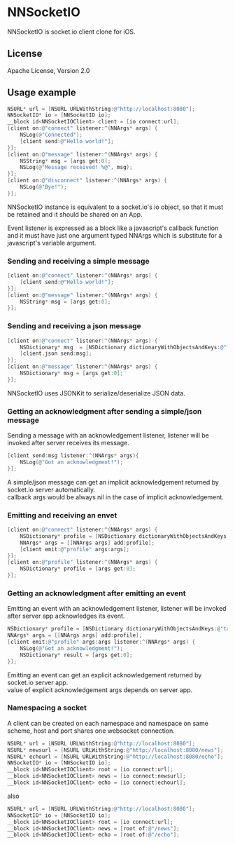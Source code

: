 # NNSocketIO

NNSocketIO is socket.io client clone for iOS.  

## License

Apache License, Version 2.0

## Usage example

```objective-c
NSURL* url = [NSURL URLWithString:@"http://localhost:8080"];
NNSocketIO* io = [NNSocketIO io];
__block id<NNSocketIOClient> client = [io connect:url];
[client on:@"connect" listener:^(NNArgs* args) {
    NSLog(@"Connected");
    [client send:@"Hello world!"];
}];
[client on:@"message" listener:^(NNArgs* args) {
    NSString* msg = [args get:0];
    NSLog(@"Message received! %@", msg);
}];
[client on:@"disconnect" listener:^(NNArgs* args) {
    NSLog(@"Bye!");
}];
```

NNSocketIO instance is equivalent to a socket.io's io object, so that it must be retained and it should be shared on an App.

Event listener is expressed as a block like a javascript's callback function and it must have just one argument typed NNArgs which is substitute for a javascript's variable argument.

### Sending and receiving a simple message

```objective-c
[client on:@"connect" listener:^(NNArgs* args) {
    [client send:@"Hello world!"];
}];
[client on:@"message" listener:^(NNArgs* args) {
    NSString* msg = [args get:0];
}];
```
### Sending and receiving a json message

```objective-c
[client on:@"connect" listener:^(NNArgs* args) {
    NSDictionary* msg  = [NSDictionary dictionaryWithObjectsAndKeys:@"foo", @"firstname", @"bar", @"lastname",nil];
    [client.json send:msg];
}];
[client on:@"message" listener:^(NNArgs* args) {
    NSDictionary* msg = [args get:0];
}];
```
NNSocketIO uses JSONKit to serialize/deserialize JSON data.

### Getting an acknowledgment after sending a simple/json message

Sending a message with an acknowledgement listener, listener will be invoked after server receives its message.

```objective-c
[client send:msg listener:^(NNArgs* args){
    NSLog(@"Got an acknowledgment!");
}];
```

A simple/json message can get an implicit acknowledgement returned by socket.io server automatically.  
callback args would be always nil in the case of implicit acknowledgement.

### Emitting and receiving an envet

```objective-c
[client on:@"connect" listener:^(NNArgs* args) {
    NSDictionary* profile = [NSDictionary dictionaryWithObjectsAndKeys:@"taro", @"name", [NSNumber numberWithInt:20], @"age",nil];
    NNArgs* args = [[NNArgs args] add:profile];
    [client emit:@"profile" args:args];
}];
[client on:@"profile" listener:^(NNArgs* args) {
    NSDictionary* profile = [args get:0];
}];
```

### Getting an acknowledgment after emitting an event

Emitting an event with an acknowledgement listener, listener will be invoked after server app acknowledges its event.

```objective-c
NSDictionary* profile = [NSDictionary dictionaryWithObjectsAndKeys:@"taro", @"name", [NSNumber numberWithInt:20], @"age",nil];
NNArgs* args = [[NNArgs args] add:profile];
[client emit:@"profile" args:args listener:^(NNArgs* args) {
    NSLog(@"Got an acknowledgment!");
    NSDictionary* result = [args get:0];
}];
```
Emitting an event can get an explicit acknowledgement returned by socket.io server app.  
value of explicit acknowledgement args depends on server app.

### Namespacing a socket

A client can be created on each namespace and namespace on same scheme, host and port shares one websocket connection.

```objective-c
NSURL* url = [NSURL URLWithString:@"http://localhost:8080"];
NSURL* newsurl = [NSURL URLWithString:@"http://localhost:8080/news"];
NSURL* echourl = [NSURL URLWithString:@"http://localhost:8080/echo"];
NNSocketIO* io = [NNSocketIO io];
__block id<NNSocketIOClient> root = [io connect:url];
__block id<NNSocketIOClient> news = [io connect:newsurl];
__block id<NNSocketIOClient> echo = [io connect:echourl];
```
also

```objective-c
NSURL* url = [NSURL URLWithString:@"http://localhost:8080"];
NNSocketIO* io = [NNSocketIO io];
__block id<NNSocketIOClient> root = [io connect:url];
__block id<NNSocketIOClient> news = [root of:@"/news"];
__block id<NNSocketIOClient> echo = [root of:@"/echo"];
```

